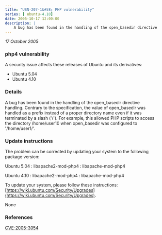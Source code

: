 ```yaml
---
title: "USN-207-1&#58; PHP vulnerability"
series: [ ubuntu-4.10]
date: 2005-10-17 12:00:00
description: |
    A bug has been found in the handling of the open_basedir directive handling. Contrary to the specification, the value of open_basedir was handled as a prefix instead of a proper directory name even if it was terminated by a slash (&#39;/&#39;). For example, this allowed PHP scripts to access the directory /home/user10 when open_basedir was configured to &#39;/home/user1/&#39;.
--- 
```

 
 

*17 October 2005*

### php4 vulnerability

A security issue affects these releases of Ubuntu and its derivatives:

* Ubuntu 5.04
* Ubuntu 4.10

### Details

A bug has been found in the handling of the open_basedir directive handling. Contrary to the specification, the value of open_basedir was handled as a prefix instead of a proper directory name even if it was terminated by a slash (&#39;/&#39;). For example, this allowed PHP scripts to access the directory /home/user10 when open_basedir was configured to &#39;/home/user1/&#39;.

### Update instructions

The problem can be corrected by updating your system to the following package version:

Ubuntu 5.04
 : libapache2-mod-php4 
 : libapache-mod-php4 

Ubuntu 4.10
 : libapache2-mod-php4 
 : libapache-mod-php4 

To update your system, please follow these instructions: [https://wiki.ubuntu.com/Security/Upgrades](https://wiki.ubuntu.com/Security/Upgrades).

None

### References

 
 [CVE-2005-3054](http://people.ubuntu.com/~ubuntu-security/cve/CVE-2005-3054)
 

